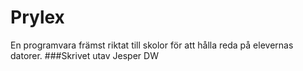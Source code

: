 # Prylex
En programvara främst riktat till skolor för att hålla reda på elevernas datorer.
###Skrivet utav Jesper DW
